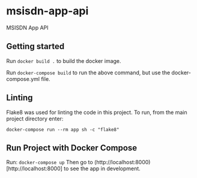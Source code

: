 # msisdn-app-api
MSISDN App API

## Getting started
Run ```docker build .``` to build the docker image.

Run ```docker-compose build``` to run the above command, but use the docker-compose.yml file.

## Linting

Flake8 was used for linting the code in this project. To run, from the main project directory enter:
```
docker-compose run --rm app sh -c "flake8"
```

## Run Project with Docker Compose

Run: ```docker-compose up```
Then go to (http://localhost:8000)[http://localhost:8000] to see the app in development.